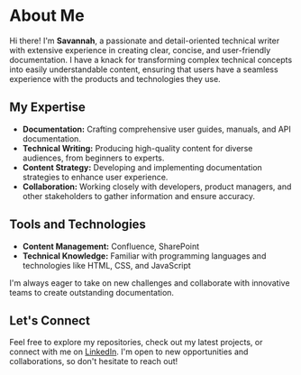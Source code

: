 
  <h1>About Me</h1>
    <p>Hi there! I'm <strong>Savannah</strong>, a passionate and detail-oriented technical writer with extensive experience in creating clear, concise, and user-friendly documentation. I have a knack for transforming complex technical concepts into easily understandable content, ensuring that users have a seamless experience with the products and technologies they use.</p>

   
  <h2>My Expertise</h2>
    <ul>
        <li><strong>Documentation:</strong> Crafting comprehensive user guides, manuals, and API documentation.</li>
        <li><strong>Technical Writing:</strong> Producing high-quality content for diverse audiences, from beginners to experts.</li>
        <li><strong>Content Strategy:</strong> Developing and implementing documentation strategies to enhance user experience.</li>
        <li><strong>Collaboration:</strong> Working closely with developers, product managers, and other stakeholders to gather information and ensure accuracy.</li>
    </ul>

   <h2>Tools and Technologies</h2>
    <ul>
        <li><strong>Content Management:</strong> Confluence, SharePoint</li>
        <li><strong>Technical Knowledge:</strong> Familiar with programming languages and technologies like HTML, CSS, and JavaScript</li>
    </ul>
    
  I'm always eager to take on new challenges and collaborate with innovative teams to create outstanding documentation.</p>

   <h2>Let's Connect</h2>
    <p>Feel free to explore my repositories, check out my latest projects, or connect with me on <a href="(https://www.linkedin.com/in/savannah-wynn/)" target="_blank">LinkedIn</a>. I'm open to new opportunities and collaborations, so don't hesitate to reach out!</p>
</body>
</html>
